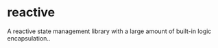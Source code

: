 # reactive

A reactive state management library with a large amount of built-in logic encapsulation..
